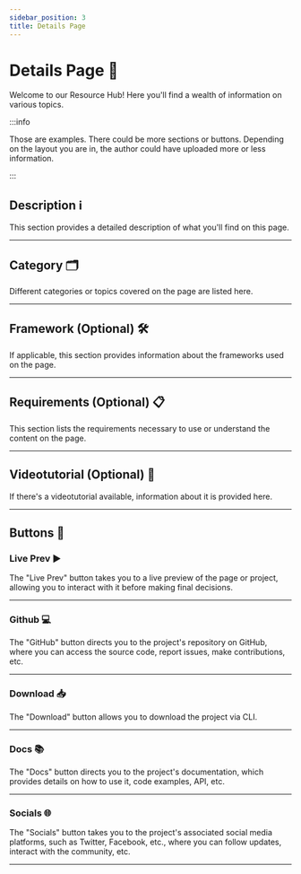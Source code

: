 ```yaml
---
sidebar_position: 3
title: Details Page
---
```


# Details Page 📝

Welcome to our Resource Hub! Here you'll find a wealth of information on various topics.

:::info

Those are examples. There could be more sections or buttons. Depending on the layout you are in, the author could have uploaded more or less information.

:::

## Description ℹ️

This section provides a detailed description of what you'll find on this page.

---

## Category 🗂️

Different categories or topics covered on the page are listed here.

---

## Framework (Optional) 🛠️

If applicable, this section provides information about the frameworks used on the page.

---

## Requirements (Optional) 📋

This section lists the requirements necessary to use or understand the content on the page.

---

## Videotutorial (Optional) 🎥

If there's a videotutorial available, information about it is provided here.

---

## Buttons 🔘

### Live Prev ▶️

The "Live Prev" button takes you to a live preview of the page or project, allowing you to interact with it before making final decisions.

---

### Github 💻

The "GitHub" button directs you to the project's repository on GitHub, where you can access the source code, report issues, make contributions, etc.

---

### Download 📥

The "Download" button allows you to download the project via CLI.

---

### Docs 📚

The "Docs" button directs you to the project's documentation, which provides details on how to use it, code examples, API, etc.

---

### Socials 🌐

The "Socials" button takes you to the project's associated social media platforms, such as Twitter, Facebook, etc., where you can follow updates, interact with the community, etc.

---
